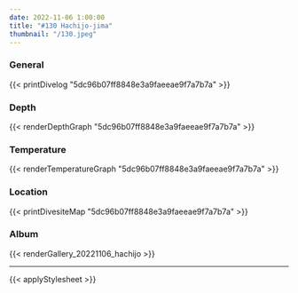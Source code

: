 ```yaml
---
date: 2022-11-06 1:00:00
title: "#130 Hachijo-jima"
thumbnail: "/130.jpeg"
---
```


### General

{{< printDivelog "5dc96b07ff8848e3a9faeeae9f7a7b7a" >}}

### Depth

{{< renderDepthGraph "5dc96b07ff8848e3a9faeeae9f7a7b7a" >}}

### Temperature

{{< renderTemperatureGraph "5dc96b07ff8848e3a9faeeae9f7a7b7a" >}}

### Location

{{< printDivesiteMap "5dc96b07ff8848e3a9faeeae9f7a7b7a" >}}

### Album

{{< renderGallery_20221106_hachijo >}}

---

{{< applyStylesheet >}}

